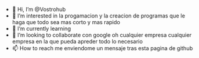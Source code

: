 - 👋 Hi, I’m @Vostrohub
- 👀 I’m interested in la progamacion y la creacion de programas que le haga que todo sea mas corto y mas rapido
- 🌱 I’m currently learning 
- 💞️ I’m looking to collaborate  con google oh cualquier empresa cualquier empresa en la que pueda apreder todo lo necesario
- 📫 How to reach me enviendome un mensaje tras esta pagina de github

<!---
Vostrohub/Vostrohub is a ✨ special ✨ repository because its `README.md` (this file) appears on your GitHub profile.
You can click the Preview link to take a look at your changes.
--->
